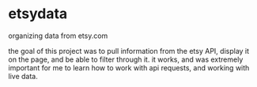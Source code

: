 etsydata
========

organizing data from etsy.com

the goal of this project was to pull information from the etsy API, display it on the page, and be able to filter through it.
it works, and was extremely important for me to learn how to work with api requests, and working with live data.

